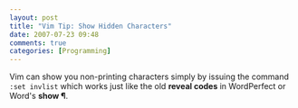 ```yaml
---
layout: post
title: "Vim Tip: Show Hidden Characters"
date: 2007-07-23 09:48
comments: true
categories: [Programming]
---
```

Vim can show you non-printing characters simply by issuing the command `:set invlist` which works just like the old **reveal codes**  in WordPerfect or Word's **show &#xB6;**.
